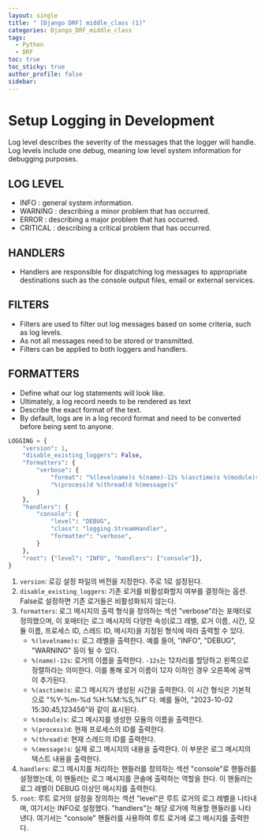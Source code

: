 ```yaml
---
layout: single
title: " [Django DRF] middle_class (1)"
categories: Django_DRF_middle_class
tags:
  - Python
  - DRF
toc: true
toc_sticky: true
author_profile: false
sidebar:
---
```

# Setup Logging in Development

Log level describes the severity of the messages that the logger will handle.     
Log levels include one debug, meaning low level system information for debugging purposes.

## LOG LEVEL

- INFO : general system information.
- WARNING : describing a minor problem that has occurred.
- ERROR : describing a major problem that has occurred.
- CRITICAL : describing a critical problem that has occurred.

## HANDLERS

- Handlers are responsible for dispatching log messages to appropriate destinations such as the console output files, email or external services.

## FILTERS

- Filters are used to filter out log messages based on some criteria, such as log levels.
- As not all messages need to be stored or transmitted.
- Filters can be applied to both loggers and handlers.

## FORMATTERS

- Define what our log statements will look like.
- Ultimately, a log record needs to be rendered as text
- Describe the exact format of the text.
- By default, logs are in a log record format and need to be converted before being sent to anyone.



```python
LOGGING = {
    "version": 1,
    "disable_existing_loggers": False,
    "formatters": {
        "verbose": {
            "format": "%(levelname)s %(name)-12s %(asctime)s %(module)s "
            "%(process)d %(thread)d %(message)s"
        }
    },
    "handlers": {
        "console": {
            "level": "DEBUG",
            "class": "logging.StreamHandler",
            "formatter": "verbose",
        }
    },
    "root": {"level": "INFO", "handlers": ["console"]},
}
```

1. `version`: 로깅 설정 파일의 버전을 지정한다. 주로 1로 설정된다.
2. `disable_existing_loggers`: 기존 로거를 비활성화할지 여부를 결정하는 옵션. False로 설정하면 기존 로거들은 비활성화되지 않는다.
3. `formatters`: 로그 메시지의 출력 형식을 정의하는 섹션 "verbose"라는 포매터로 정의했으며, 이 포매터는 로그 메시지의 다양한 속성(로그 레벨, 로거 이름, 시간, 모듈 이름, 프로세스 ID, 스레드 ID, 메시지)을 지정된 형식에 따라 출력할 수 있다.
   - `%(levelname)s`: 로그 레벨을 출력한다. 예를 들어, "INFO", "DEBUG", "WARNING" 등이 될 수 있다.
   -  `%(name)-12s`: 로거의 이름을 출력한다. `-12s`는 12자리를 할당하고 왼쪽으로 정렬하라는 의미한다. 이를 통해 로거 이름이 12자 이하인 경우 오른쪽에 공백이 추가된다.
   - `%(asctime)s`: 로그 메시지가 생성된 시간을 출력한다. 이 시간 형식은 기본적으로 "%Y-%m-%d %H:%M:%S,%f" 다. 예를 들어, "2023-10-02 15:30:45,123456"와 같이 표시된다.
   - `%(module)s`: 로그 메시지를 생성한 모듈의 이름을 출력한다.
   - `%(process)d`: 현재 프로세스의 ID를 출력한다.
   - `%(thread)d`: 현재 스레드의 ID를 출력한다.
   - `%(message)s`: 실제 로그 메시지의 내용을 출력한다. 이 부분은 로그 메시지의 텍스트 내용을 출력한다.
4. `handlers`: 로그 메시지를 처리하는 핸들러를 정의하는 섹션 "console"로 핸들러를 설정했는데, 이 핸들러는 로그 메시지를 콘솔에 출력하는 역할을 한다. 이 핸들러는 로그 레벨이 DEBUG 이상인 메시지를 출력한다.
5. `root`: 루트 로거의 설정을 정의하는 섹션 
   "level"은 루트 로거의 로그 레벨을 나타내며, 여기서는 INFO로 설정했다. "handlers"는 해당 로거에 적용할 핸들러를 나타낸다. 여기서는 "console" 핸들러를 사용하여 루트 로거에 로그 메시지를 출력한다.